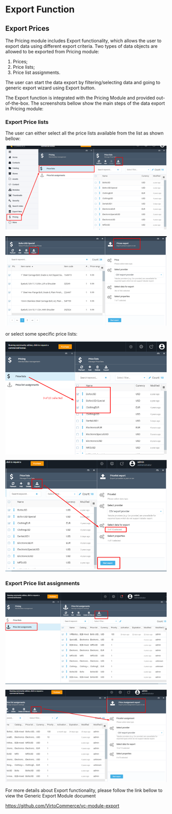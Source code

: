 # Export Function

## Export Prices

The Pricing module includes Export functionality, which allows the user to export data using different export criteria. Two types of data objects are allowed to be exported from Pricing module:

1. Prices;
1. Price lists;
1. Price list assignments.

The user can start the data export by filtering/selecting data and going to generic export wizard using Export button.

 The Export function is integrated with the Pricing Module and provided out-of-the-box. The screenshots bellow show the main steps of the data export in Pricing module:

### Export Price lists

The user can either select all the price lists available from the list as shown bellow:

![Start Export](media/screen-start-export.png)

![Export Prices](media/screen-export-prices.png)

or select some specific price lists:

![Three of ten selected](media/screen-three-items-selected.png)

![Pricelist export](media/screen-pricelist-export.png)

### Export Price list assignments

![Export assignments](media/screen-export-assignments.png)

![Price Assignments Export](media/screen-price-assignment-export.png)

For more details about Export functionality, please follow the link bellow to view the Generic Export Module document

https://github.com/VirtoCommerce/vc-module-export